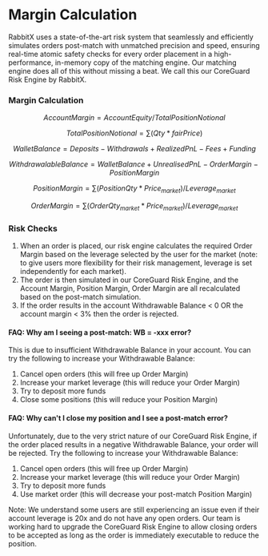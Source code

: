 # Margin Calculation

RabbitX uses a state-of-the-art risk system that seamlessly and efficiently simulates orders post-match with unmatched precision and speed, ensuring real-time atomic safety checks for every order placement in a high-performance, in-memory copy of the matching engine. Our matching engine does all of this without missing a beat. We call this our CoreGuard Risk Engine by RabbitX.&#x20;

### Margin Calculation

$$
AccountMargin=AccountEquity/TotalPositionNotional
$$

$$
TotalPositionNotional=\sum (Qty*fairPrice)
$$

$$
WalletBalance = Deposits - Withdrawals + RealizedPnL - Fees + Funding
$$

$$
Withdrawalable Balance = Wallet Balance + Unrealised PnL - Order Margin - Position Margin
$$

$$
PositionMargin=\sum(PositionQty*Price_{market})/Leverage_{market}
$$

$$
OrderMargin=\sum(OrderQty_{market}*Price_{market})/Leverage_{market}
$$ 

### Risk Checks
1. When an order is placed, our risk engine calculates the required Order Margin based on the leverage selected by the user for the market (note: to give users more flexibility for their risk management, leverage is set independently for each market). 
2. The order is then simulated in our CoreGuard Risk Engine, and the Account Margin, Position Margin, Order Margin are all recalculated based on the post-match simulation.
3. If the order results in the account Withdrawable Balance < 0 OR the account margin < 3% then the order is rejected. 

#### FAQ: Why am I seeing a post-match: WB = -xxx error?
This is due to insufficient Withdrawable Balance in your account. You can try the following to increase your Withdrawable Balance:
1. Cancel open orders (this will free up Order Margin)
2. Increase your market leverage  (this will reduce your Order Margin)
3. Try to deposit more funds
4. Close some positions (this will reduce your Position Margin)

#### FAQ: Why can't I close my position and I see a post-match error?
Unfortunately, due to the very strict nature of our CoreGuard Risk Engine, if the order placed results in a negative Withdrawable Balance, your order will be rejected. Try the following to increase your Withdrawable Balance:

1. Cancel open orders (this will free up Order Margin)
2. Increase your market leverage  (this will reduce your Order Margin)
3. Try to deposit more funds
4. Use market order (this will decrease your post-match Position Margin)

Note: We understand some users are still experiencing an issue even if their account leverage is 20x and do not have any open orders. Our team is working hard to upgrade the CoreGuard Risk Engine to allow closing orders to be accepted as long as the order is immediately executable to reduce the position.
